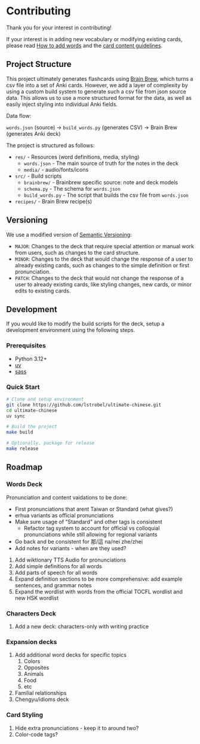 # Contributing

Thank you for your interest in contributing!

If your interest is in adding new vocabulary or modifying existing cards, please read [How to add words](docs/HOW_TO_ADD_WORDS.md) and the [card content guidelines](docs/CARD_CONTENT_GUIDELINES.md).

## Project Structure

This project ultimately generates flashcards using [Brain Brew](https://github.com/ohare93/brain-brew), which turns a csv file into a set of Anki cards. However, we add a layer of complexity by using a custom build system to generate such a csv file from json source data. This allows us to use a more structured format for the data, as well as easily inject styling into individual Anki fields.

Data flow:

`words.json` (source) → `build_words.py` (generates CSV) → Brain Brew (generates Anki deck)

The project is structured as follows:

- `res/` - Resources (word definitions, media, styling)
  - `words.json` - The main source of truth for the notes in the deck
  - `media/` - audio/fonts/icons
- `src/` - Build scripts
  - `brainbrew/` - Brainbrew specific source: note and deck models
  - `schema.py` - The schema for `words.json`
  - `build_words.py` - The script that builds the csv file from `words.json`
- `recipes/` - Brain Brew recipe(s)

## Versioning

We use a modified version of [Semantic Versioning](https://semver.org/):

- `MAJOR`: Changes to the deck that require special attention or manual work from users, such as changes to the card structure.
- `MINOR`: Changes to the deck that would change the response of a user to already existing cards, such as changes to the simple definition or first pronunciation.
- `PATCH`: Changes to the deck that would not change the response of a user to already existing cards, like styling changes, new cards, or minor edits to existing cards.

## Development

If you would like to modify the build scripts for the deck, setup a development environment using the following steps.

### Prerequisites

- Python 3.12+
- [uv](https://docs.astral.sh/uv/)
- [sass](https://sass-lang.com/install/)

### Quick Start

```bash
# Clone and setup environment
git clone https://github.com/lstrobel/ultimate-chinese.git
cd ultimate-chinese
uv sync

# Build the project
make build

# Optionally, package for release
make release
```

## Roadmap

### Words Deck

Pronunciation and content vaidations to be done:

- First pronunciations that arent Taiwan or Standard (what gives?)
- erhua variants as official pronunciations
- Make sure usage of "Standard" and other tags is consistent
  - Refactor tag system to account for official vs colloquial pronunciations while still allowing for regional variants
- Go back and be consistent for 那/這 na/nei zhe/zhei
- Add notes for variants - when are they used?

1. Add wiktionary TTS Audio for pronunciations
2. Add simple definitions for all words
3. Add parts of speech for all words
4. Expand definition sections to be more comprehensive: add example sentences, and grammar notes
5. Expand the wordlist with words from the official TOCFL wordlist and new HSK wordlist

### Characters Deck

1. Add a new deck: characters-only with writing practice

### Expansion decks

1. Add additional word decks for specific topics
   1. Colors
   2. Opposites
   3. Animals
   4. Food
   5. etc
2. Familial relationships
3. Chengyu/idioms deck

### Card Styling

1. Hide extra pronunciations - keep it to around two?
2. Color-code tags?
